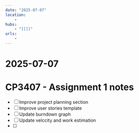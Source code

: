 ```yaml
---
date: "2025-07-07"
location: 
    - 
hubs: 
    - "[[]]"
urls:
    - 
---
```

# 2025-07-07
# CP3407 - Assignment 1 notes

- [ ] Improve project planning section
- [ ] Improve user stories template
- [ ] Update burndown graph
- [ ] Update velccity and work estimation
- [ ] 
